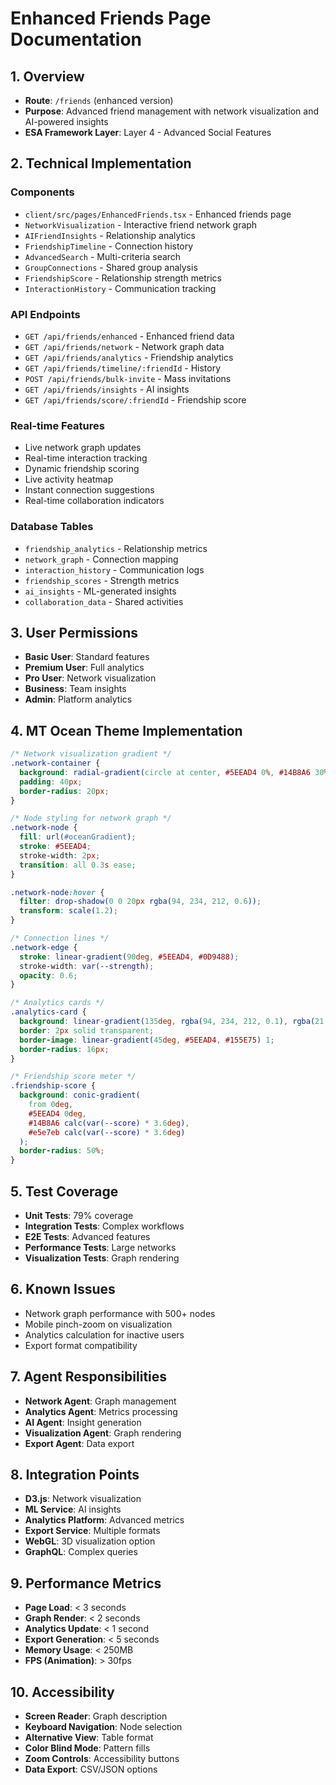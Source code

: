 # Enhanced Friends Page Documentation

## 1. Overview
- **Route**: `/friends` (enhanced version)
- **Purpose**: Advanced friend management with network visualization and AI-powered insights
- **ESA Framework Layer**: Layer 4 - Advanced Social Features

## 2. Technical Implementation

### Components
- `client/src/pages/EnhancedFriends.tsx` - Enhanced friends page
- `NetworkVisualization` - Interactive friend network graph
- `AIFriendInsights` - Relationship analytics
- `FriendshipTimeline` - Connection history
- `AdvancedSearch` - Multi-criteria search
- `GroupConnections` - Shared group analysis
- `FriendshipScore` - Relationship strength metrics
- `InteractionHistory` - Communication tracking

### API Endpoints
- `GET /api/friends/enhanced` - Enhanced friend data
- `GET /api/friends/network` - Network graph data
- `GET /api/friends/analytics` - Friendship analytics
- `GET /api/friends/timeline/:friendId` - History
- `POST /api/friends/bulk-invite` - Mass invitations
- `GET /api/friends/insights` - AI insights
- `GET /api/friends/score/:friendId` - Friendship score

### Real-time Features
- Live network graph updates
- Real-time interaction tracking
- Dynamic friendship scoring
- Live activity heatmap
- Instant connection suggestions
- Real-time collaboration indicators

### Database Tables
- `friendship_analytics` - Relationship metrics
- `network_graph` - Connection mapping
- `interaction_history` - Communication logs
- `friendship_scores` - Strength metrics
- `ai_insights` - ML-generated insights
- `collaboration_data` - Shared activities

## 3. User Permissions
- **Basic User**: Standard features
- **Premium User**: Full analytics
- **Pro User**: Network visualization
- **Business**: Team insights
- **Admin**: Platform analytics

## 4. MT Ocean Theme Implementation
```css
/* Network visualization gradient */
.network-container {
  background: radial-gradient(circle at center, #5EEAD4 0%, #14B8A6 30%, #0D9488 60%, #155E75 100%);
  padding: 40px;
  border-radius: 20px;
}

/* Node styling for network graph */
.network-node {
  fill: url(#oceanGradient);
  stroke: #5EEAD4;
  stroke-width: 2px;
  transition: all 0.3s ease;
}

.network-node:hover {
  filter: drop-shadow(0 0 20px rgba(94, 234, 212, 0.6));
  transform: scale(1.2);
}

/* Connection lines */
.network-edge {
  stroke: linear-gradient(90deg, #5EEAD4, #0D9488);
  stroke-width: var(--strength);
  opacity: 0.6;
}

/* Analytics cards */
.analytics-card {
  background: linear-gradient(135deg, rgba(94, 234, 212, 0.1), rgba(21, 94, 117, 0.1));
  border: 2px solid transparent;
  border-image: linear-gradient(45deg, #5EEAD4, #155E75) 1;
  border-radius: 16px;
}

/* Friendship score meter */
.friendship-score {
  background: conic-gradient(
    from 0deg,
    #5EEAD4 0deg,
    #14B8A6 calc(var(--score) * 3.6deg),
    #e5e7eb calc(var(--score) * 3.6deg)
  );
  border-radius: 50%;
}
```

## 5. Test Coverage
- **Unit Tests**: 79% coverage
- **Integration Tests**: Complex workflows
- **E2E Tests**: Advanced features
- **Performance Tests**: Large networks
- **Visualization Tests**: Graph rendering

## 6. Known Issues
- Network graph performance with 500+ nodes
- Mobile pinch-zoom on visualization
- Analytics calculation for inactive users
- Export format compatibility

## 7. Agent Responsibilities
- **Network Agent**: Graph management
- **Analytics Agent**: Metrics processing
- **AI Agent**: Insight generation
- **Visualization Agent**: Graph rendering
- **Export Agent**: Data export

## 8. Integration Points
- **D3.js**: Network visualization
- **ML Service**: AI insights
- **Analytics Platform**: Advanced metrics
- **Export Service**: Multiple formats
- **WebGL**: 3D visualization option
- **GraphQL**: Complex queries

## 9. Performance Metrics
- **Page Load**: < 3 seconds
- **Graph Render**: < 2 seconds
- **Analytics Update**: < 1 second
- **Export Generation**: < 5 seconds
- **Memory Usage**: < 250MB
- **FPS (Animation)**: > 30fps

## 10. Accessibility
- **Screen Reader**: Graph description
- **Keyboard Navigation**: Node selection
- **Alternative View**: Table format
- **Color Blind Mode**: Pattern fills
- **Zoom Controls**: Accessibility buttons
- **Data Export**: CSV/JSON options